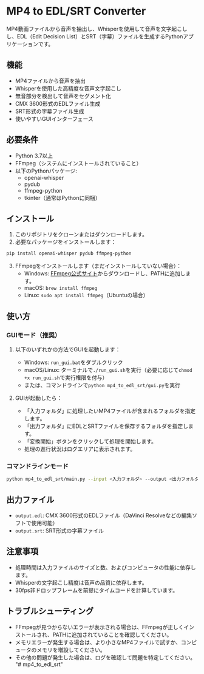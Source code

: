 # MP4 to EDL/SRT Converter

MP4動画ファイルから音声を抽出し、Whisperを使用して音声を文字起こしし、EDL（Edit Decision List）とSRT（字幕）ファイルを生成するPythonアプリケーションです。

## 機能

- MP4ファイルから音声を抽出
- Whisperを使用した高精度な音声文字起こし
- 無音部分を検出して音声をセグメント化
- CMX 3600形式のEDLファイル生成
- SRT形式の字幕ファイル生成
- 使いやすいGUIインターフェース

## 必要条件

- Python 3.7以上
- FFmpeg（システムにインストールされていること）
- 以下のPythonパッケージ:
  - openai-whisper
  - pydub
  - ffmpeg-python
  - tkinter（通常はPythonに同梱）

## インストール

1. このリポジトリをクローンまたはダウンロードします。
2. 必要なパッケージをインストールします：

```bash
pip install openai-whisper pydub ffmpeg-python
```

3. FFmpegをインストールします（まだインストールしていない場合）：
   - Windows: [FFmpeg公式サイト](https://ffmpeg.org/download.html)からダウンロードし、PATHに追加します。
   - macOS: `brew install ffmpeg`
   - Linux: `sudo apt install ffmpeg`（Ubuntuの場合）

## 使い方

### GUIモード（推奨）

1. 以下のいずれかの方法でGUIを起動します：
   - Windows: `run_gui.bat`をダブルクリック
   - macOS/Linux: ターミナルで`./run_gui.sh`を実行（必要に応じて`chmod +x run_gui.sh`で実行権限を付与）
   - または、コマンドラインで`python mp4_to_edl_srt/gui.py`を実行

2. GUIが起動したら：
   - 「入力フォルダ」に処理したいMP4ファイルが含まれるフォルダを指定します。
   - 「出力フォルダ」にEDLとSRTファイルを保存するフォルダを指定します。
   - 「変換開始」ボタンをクリックして処理を開始します。
   - 処理の進行状況はログエリアに表示されます。

### コマンドラインモード

```bash
python mp4_to_edl_srt/main.py --input <入力フォルダ> --output <出力フォルダ>
```

## 出力ファイル

- `output.edl`: CMX 3600形式のEDLファイル（DaVinci Resolveなどの編集ソフトで使用可能）
- `output.srt`: SRT形式の字幕ファイル

## 注意事項

- 処理時間は入力ファイルのサイズと数、およびコンピュータの性能に依存します。
- Whisperの文字起こし精度は音声の品質に依存します。
- 30fps非ドロップフレームを前提にタイムコードを計算しています。

## トラブルシューティング

- FFmpegが見つからないエラーが表示される場合は、FFmpegが正しくインストールされ、PATHに追加されていることを確認してください。
- メモリエラーが発生する場合は、より小さなMP4ファイルで試すか、コンピュータのメモリを増設してください。
- その他の問題が発生した場合は、ログを確認して問題を特定してください。 "# mp4_to_edl_srt" 

